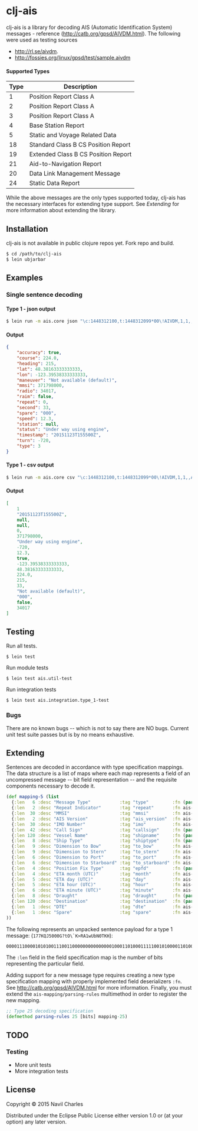 # clj-ais

clj-ais is a library for decoding AIS (Automatic Identification System) messages - reference (http://catb.org/gpsd/AIVDM.html). The following were used as testing sources
 - http://rl.se/aivdm. 
 - http://fossies.org/linux/gpsd/test/sample.aivdm


#### Supported Types
| Type | Description                         |
| ---- | ------------------------------------|
|  1   | Position Report Class A             |
|  2   | Position Report Class A             |
|  3   | Position Report Class A             |
|  4   | Base Station Report                 |
|  5   | Static and Voyage Related Data      |
| 18   | Standard Class B CS Position Report |
| 19   | Extended Class B CS Position Report |
| 21   | Aid-to-Navigation Report            |
| 20   | Data Link Management Message        |
| 24   | Static Data Report                  |

While the above messages are the only types supported today, clj-ais has the necessary interfaces for extending type support.  See _Extending_ for more information about extending the library.

## Installation

clj-ais is not available in public clojure repos yet.  Fork repo and build.

```bash
$ cd /path/to/clj-ais
$ lein ubjarbar
```

## Examples

### Single sentence decoding

#### Type 1 - json output
```bash
$ lein run -m ais.core json "\c:1448312100,t:1448312099*00\!AIVDM,1,1,,A,15RTgt0PAso;90TKcjM8h6g208CQ,0*4A" | python -m json.tool
```

#### Output
```json
{
    "accuracy": true, 
    "course": 224.0, 
    "heading": 215, 
    "lat": 48.38163333333333, 
    "lon": -123.39538333333333, 
    "maneuver": "Not available (default)", 
    "mmsi": 371798000, 
    "radio": 34017, 
    "raim": false, 
    "repeat": 0, 
    "second": 33, 
    "spare": "000", 
    "speed": 12.3, 
    "station": null,
    "status": "Under way using engine", 
    "timestamp": "20151123T155500Z",
    "turn": -720,
    "type": 3
}
```

#### Type 1 - csv output
```bash
$ lein run -m ais.core csv "\c:1448312100,t:1448312099*00\!AIVDM,1,1,,A,15RTgt0PAso;90TKcjM8h6g208CQ,0*4A" | python -m json.tool
```

#### Output
```json
[
    1
    "20151123T155500Z", 
    null,
    null,
    0, 
    371798000, 
    "Under way using engine", 
    -720, 
    12.3, 
    true, 
    -123.39538333333333, 
    48.38163333333333, 
    224.0, 
    215, 
    33, 
    "Not available (default)", 
    "000", 
    false, 
    34017
]
```

## Testing

Run all tests.

    $ lein test

Run module tests

    $ lein test ais.util-test

Run integration tests

    $ lein test ais.integration.type_1-test

### Bugs
There are no known bugs -- which is not to say there are NO bugs.  Current unit test suite passes but is by no means exhaustive.

## Extending

Sentences are decoded in accordance with type specification mappings.  The data structure is a list of maps where each map represents a field of an uncompressed message -- bit field representation -- and the requisite components necessary to decode it.

```clojure
(def mapping-5 (list
  {:len   6 :desc "Message Type"           :tag "type"         :fn (partial const 5)}
  {:len   2 :desc "Repeat Indicator"       :tag "repeat"       :fn ais-types/u}
  {:len  30 :desc "MMSI"                   :tag "mmsi"         :fn ais-types/u}
  {:len   2 :desc "AIS Version"            :tag "ais_version"  :fn ais-types/u}
  {:len  30 :desc "IMO Number"             :tag "imo"          :fn ais-types/u}
  {:len  42 :desc "Call Sign"              :tag "callsign"     :fn (partial ais-types/t ais-vocab/sixbit-ascii 7)}
  {:len 120 :desc "Vessel Name"            :tag "shipname"     :fn (partial ais-types/t ais-vocab/sixbit-ascii 20)}
  {:len   8 :desc "Ship Type"              :tag "shiptype"     :fn (partial ais-types/e ais-vocab/ship-type)}
  {:len   9 :desc "Dimension to Bow"       :tag "to_bow"       :fn ais-types/u}
  {:len   9 :desc "Dimension to Stern"     :tag "to_stern"     :fn ais-types/u}
  {:len   6 :desc "Dimension to Port"      :tag "to_port"      :fn ais-types/u}
  {:len   6 :desc "Dimension to Starboard" :tag "to_starboard" :fn ais-types/u}
  {:len   4 :desc "Position Fix Type"      :tag "epfd"         :fn (partial ais-types/e ais-vocab/position-fix-type)}
  {:len   4 :desc "ETA month (UTC)"        :tag "month"        :fn ais-types/u}
  {:len   5 :desc "ETA day (UTC)"          :tag "day"          :fn ais-types/u}
  {:len   5 :desc "ETA hour (UTC)"         :tag "hour"         :fn ais-types/u}
  {:len   6 :desc "ETA minute (UTC)"       :tag "minute"       :fn ais-types/u}
  {:len   8 :desc "Draught"                :tag "draught"      :fn (partial ais-types/U (/ 1.0 10) 1)}
  {:len 120 :desc "Destination"            :tag "destination"  :fn (partial ais-types/t ais-vocab/sixbit-ascii 20)}
  {:len   1 :desc "DTE"                    :tag "dte"          :fn ais-types/b}
  {:len   1 :desc "Spare"                  :tag "spare"        :fn ais-types/x}
))

```

The following represents an unpacked sentence payload for a type 1 message: (```177KQJ5000G?tO\`K>RA1wUbN0TKH```):
```bash
000011100001010100111001100000000000000010001101000111110010100001101000010000011101001011100000000000000001010001001000000100111001001100100000000101011100101100000000000000000000000000000000000000000000000000000000000000000001001111000001111010000000001011001011000110101111001111000000001111100010010101000001010000011000001000000001110100100001010001
```
The ```:len``` field in the field specification map is the number of bits representing the particular field.

Adding support for a new message type requires creating a new type specification mapping with properly implemented field deserializers ```:fn```.  See http://catb.org/gpsd/AIVDM.html for more information.  Finally, you must extend the ```ais-mapping/parsing-rules``` multimethod in order to register the new mapping.

```clojure
;; Type 25 decoding specification
(defmethod parsing-rules 25 [bits] mapping-25)
```

## TODO

### Testing
- More unit tests
- More integration tests


## License

Copyright © 2015 Navil Charles

Distributed under the Eclipse Public License either version 1.0 or (at
your option) any later version.
